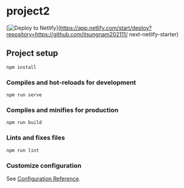 # project2

[![Deploy to Netlify](https://www.netlify.com/img/deploy/button.svg)](https://app.netlify.com/start/deploy?repository=https://github.com/itsungnam202111/
next-netlify-starter)

## Project setup
```
npm install
```

### Compiles and hot-reloads for development
```
npm run serve
```

### Compiles and minifies for production
```
npm run build
```

### Lints and fixes files
```
npm run lint
```

### Customize configuration
See [Configuration Reference](https://cli.vuejs.org/config/).
